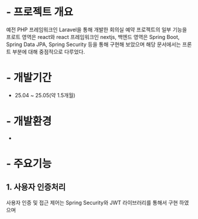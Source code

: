 # - 프로젝트 개요
예전 PHP 프레임워크인 Laravel을 통해 개발한 회의실 예약 프로젝트의 일부 기능을 프로트 영역은 react와 react 프레임워크인 nextjs, 백엔드 영역은 Spring Boot, Spring Data JPA, Spring Security 등을 통해 구현해 보았으며 해당 문서에서는 프론트 부분에 대해 중점적으로 다루었다.


# - 개발기간
- 25.04 ~ 25.05(약 1.5개월)

# - 개발환경
- 

# - 주요기능

## 1. 사용자 인증처리
사용자 인증 및 접근 제어는 Spring Security와 JWT 라이브러리를 통해서 구현 하였으며